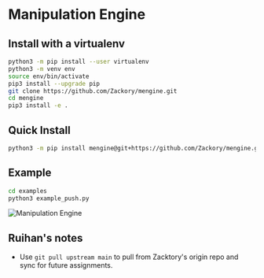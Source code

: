 # Manipulation Engine

## Install with a virtualenv
```bash
python3 -m pip install --user virtualenv
python3 -m venv env
source env/bin/activate
pip3 install --upgrade pip
git clone https://github.com/Zackory/mengine.git
cd mengine
pip3 install -e .
```

## Quick Install
```bash
python3 -m pip install mengine@git+https://github.com/Zackory/mengine.git
```

## Example
```bash
cd examples
python3 example_push.py
```

![Manipulation Engine](images/mengine.jpg "Manipulation Engine")

## Ruihan's notes
* Use `git pull upstream main` to pull from Zacktory's origin repo and sync for future assignments.